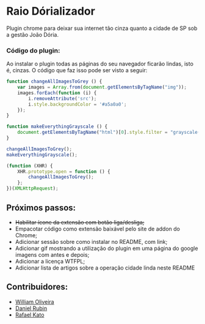 # Raio Dórializador

Plugin chrome para deixar sua internet tão cinza quanto a cidade de SP sob a gestão João Dória.

### Código do plugin:

Ao instalar o plugin todas as páginas do seu navegador ficarão lindas, isto é, cinzas. O código que faz isso pode ser visto a seguir:

```javascript
function changeAllImagesToGrey () {
	var images = Array.from(document.getElementsByTagName("img"));
	images.forEach(function (i) {
		i.removeAttribute('src');
		i.style.backgroundColor = '#a5a0a0';
	});
}

function makeEverythingGrayscale () {
	document.getElementsByTagName("html")[0].style.filter = "grayscale(100%)";
}

changeAllImagesToGrey();
makeEverythingGrayscale();

(function (XHR) {
    XHR.prototype.open = function () {
        changeAllImagesToGrey();
    };
})(XMLHttpRequest);
```

## Próximos passos:

* ~~Habilitar ícone da extensão com botão liga/desliga;~~
* Empacotar código como extensão baixável pelo site de addon do Chrome;
* Adicionar sessão sobre como instalar no README, com link;
* Adicionar gif mostrando a utilização do plugin em uma página do google imagens com antes e depois;
* Adicionar a licença WTFPL;
* Adicionar lista de artigos sobre a operação cidade linda neste README

## Contribuidores:

* [William Oliveira](https://www.github.com/woliveiras)
* [Daniel Rubin](https://www.github.com/dann95)
* [Rafael Kato](https://www.github.com/rafakato)
